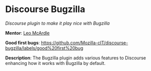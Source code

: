 # Discourse Bugzilla
*Discourse plugin to make it play nice with Bugzilla*

**Mentor**: [Leo McArdle](https://mozillians.org/u/leo/ )

**Good first bugs**: https://github.com/Mozilla-cIT/discourse-bugzilla/labels/good%20first%20bug

**Description**: The Bugzilla plugin adds various features to Discourse enhancing how it works with Bugzilla by default.
